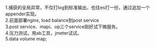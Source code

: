 1.捕获的全局异常，不仅打log到标准输出，也往es打一份，通过追加一个appender实现。  
2.前面部署nginx, load balance到post service  
3.post service、mapi、op三个service刚好试下微服务。  
4.压力测试。用ab工具，jmeter试试。  
5.data volume map;
